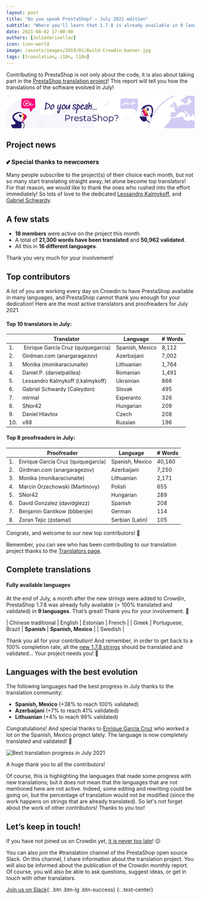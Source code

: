 ```yaml
---
layout: post
title: "Do you speak PrestaShop? – July 2021 edition"
subtitle: "Where you'll learn that 1.7.8 is already available in 9 languages! "
date: 2021-08-02 17:00:00
authors: [JulieVarisellaz]
icon: icon-world
image: /assets/images/2019/01/Build-Crowdin-banner.jpg
tags: [translation, i18n, l10n]
---
```


Contributing to PrestaShop is not only about the code, it is also about taking part in the [PrestaShop translation project](https://crowdin.com/project/prestashop-official)! This report will tell you how the translations of the software evolved in July!

![Crowdin Monthly banner](/assets/images/2019/01/Build-Crowdin-banner.jpg)

## Project news

### :two_hearts: Special thanks to newcomers

Many people subscribe to the project(s) of their choice each month, but not so many start translating straight away, let alone become top translators! For that reason, we would like to thank the ones who rushed into the effort immediately! So lots of love to the dedicated [Lessandro Kalmykoff](https://crowdin.com/profile/l.kalmykoff), and [Gabriel Schwardy](https://crowdin.com/profile/Caleydon). 

## A few stats
 
* **18 members** were active on the project this month.
* A total of **21,300 words have been translated** and **50,962 validated**.
* All this in **16 different languages**.
 
Thank you very much for your involvement!

## Top contributors
 
A lot of you are working every day on Crowdin to have PrestaShop available in many languages, and PrestaShop cannot thank you enough for your dedication! Here are the most active translators and proofreaders for July 2021.
 
#### Top 10 translators in July:
 
| |Translator | Language | # Words
|-|---------- | -------- | ----------------
| 1. |‫‬ Enrique García Cruz (quiquegarcia) | Spanish, Mexico | 8,112
| 2. | Girdman.com (anargaragezov) | Azerbaijani | 7,002
| 3. | Monika (monikaraciunaite) | Lithuanian | 1,764
| 4. | Daniel P. (danielpatilea) | Romanian | 1,491
| 5. | Lessandro Kalmykoff (l.kalmykoff) |Ukrainian| 866
| 6. | Gabriel Schwardy (Caleydon) | Slovak | 495
| 7. | mirmal | Esperanto | 326
| 8. | SNor42 | Hungarian | 209
| 9. | Daniel Hlavtox | Czech | 208
| 10. | v88 | Russian | 196
 
#### Top 8 proofreaders in July:
 
| | Proofreader | Language | # Words
|-| ---------- | -------- | ----------------
| 1. | Enrique García Cruz (quiquegarcia) | Spanish, Mexico | 40,160
| 2. | Girdman.com (anargaragezov) | Azerbaijani | 7,250
| 3. | Monika (monikaraciunaite) | Lithuanian | 2,171
| 4. | Marcin Orzechowski (Martinovy) | Polish | 655
| 5. | SNor42 | Hungarian | 289
| 6. | David Gonzalez (davidglezz) | Spanish | 208
| 7. | Benjamin Gantikow (bbbenjie) | German | 114
| 8. | Zoran Tejic (zotamal) | Serbian (Latin) | 105


Congrats, and welcome to our new top contributors! :clap:
 
Remember, you can see who has been contributing to our translation project thanks to the [Translators page](https://translators.prestashop.com/).
 
## Complete translations
 
#### Fully available languages
 
At the end of July, a month after the new strings were added to Crowdin, PrestaShop 1.7.8 was already fully available (= 100% translated and validated) in **9 languages**. That’s great! Thank you for your involvement. :tada:
 
| Chinese traditional | English | Estonian | French | 
| Greek | Portuguese, Brazil | **Spanish** | **Spanish, Mexico** | 
| Swedish |

Thank you all for your contribution! And remember, in order to get back to a 100% completion rate, all the [new 1.7.8 strings](https://build.prestashop.com/news/prestashop-178-translations/) should be translated and validated... Your project needs you! :muscle: 

## Languages with the best evolution

The following languages had the best progress in July thanks to the translation community:
 
* **Spanish, Mexico** (+38% to reach 100% validated) 
* **Azerbaijani** (+7% to reach 41% validated)
* **Lithuanian** (+4% to reach 99% validated)

Congratulations! And special thanks to [Enrique García Cruz](https://crowdin.com/profile/quiquegarcia) who worked a lot on the Spanish, Mexico project lately. The language is now completely translated and validated! :muscle:
 
![Best translation progress in July 2021](/assets/images/2021/07/build-crowdin-progress-july21.png)

A huge thank you to all the contributors!
 
Of course, this is highlighting the languages that made some progress with new translations; but it does not mean that the languages that are not mentioned here are not active. Indeed, some editing and rewriting could be going on, but the percentage of translation would not be modified (since the work happens on strings that are already translated). So let's not forget about the work of other contributors! Thanks to you too!

## Let’s keep in touch!

If you have not joined us on Crowdin yet, [it is never too late](https://crowdin.com/project/prestashop-official)! :wink:

You can also join the #translation channel of the PrestaShop open source Slack. On this channel, I share information about the translation project. You will also be informed about the publication of the Crowdin monthly report. Of course, you will also be able to ask questions, suggest ideas, or get in touch with other translators.

[Join us on Slack](https://join.slack.com/t/prestashop/shared_invite/zt-dkmbz5qf-I~FlEWwmRUOXunc5ui0Ucg){: .btn .btn-lg .btn-success}
{: .text-center}
